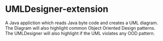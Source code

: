 # UMLDesigner-extension

A Java appliction which reads Java byte code and creates a UML diagram. The Diagram will also highlight common Object Oriented Design patterns. The UMLDesigner will also highlight if the UML violates any OOD pattern. 

